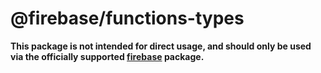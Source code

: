 # @firebase/functions-types

**This package is not intended for direct usage, and should only be used via the officially
supported [firebase](https://www.npmjs.com/package/firebase) package.**
